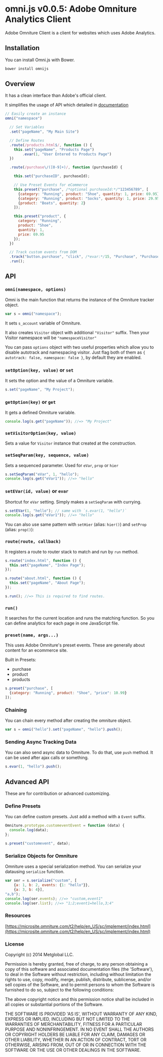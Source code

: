 # omni.js v0.0.5: Adobe Omniture Analytics Client

Adobe Omniture Client is a client for websites which uses Adobe Analytics.

## Installation

You can install Omni.js with Bower.

```bash
bower install omnijs
```

## Overview

It has a clean interface than Adobe's official client.

It simplifies the usage of API which detailed in [documentation](https://microsite.omniture.com/t2/help/en_US/sc/implement/index.html)

```javascript
// Easily create an instance
omni("namespace")

  // Set Variables
  .set("pageName", "My Main Site")

  // Define Routes
  .route(/products.html$/, function () {
    this.set("pageName", "Products Page")
        .evar(1, "User Entered to Products Page")
  })

  .route(/purchase\/([0-9]+)/, function (purchaseId) {

    this.set("purchaseID", purchaseId);

    // Use Preset Events for eCommerce
    this.preset("purchase", /*optional purchaseId:*/"123456789", [
      {category: "Running", product: "Shoe", quantity: 1, price: 69.95},
      {category: "Running", product: "Socks", quantity: 1, price: 29.95, events: {1: "34.99"}},
      {product: "Boats", quantity: 2}
    ]);

    this.preset("product", {
      category: "Running",
      product: "Shoe",
      quantity: 1,
      price: 69.95
    });
  })

  // Track custom events from DOM
  .track("button.purchase", "click", /*evar:*/15, "Purchase", "Purchase Button Clicked");
  .run();
```

## API

### `omni(namespace, options)`

Omni is the main function that returns the instance of the Omniture tracker object.

```javascript
var s = omni("namespace");
```
It sets `s_account` variable of Omniture.

It also creates `Visitor` object with additional `"Visitor"` suffix. Then your Visitor namespace will be `"namespaceVisitor"`

You can pass ``options`` object with two useful properties which allow you to disable autotrack and namespacing visitor. Just flag both of them as ``{ autotrack: false, namespace: false }``, by default they are enabled.

### `setOption(key, value)` or `set`

It sets the option and the value of a Omniture variable.

```javascript
s.set("pageName", "My Project");
```

### `getOption(key)` or `get`

It gets a defined Omniture variable.

```javascript
console.log(s.get("pageName")); //=> "My Project"
```

### `setVisitorOption(key, value)`

Sets a value for `Visitor` instance that created at the construction.

### `setSeqParam(key, sequence, value)`

Sets a sequenced parameter. Used for `eVar`, `prop` or `hier`

```javascript
s.setSeqParam("eVar", 1, "hello");
console.log(s.get("eVar1")); //=> "hello"
```

### `setEVar(id, value)` or `evar`

Shortcut for `eVar` setting. Simply makes a `setSeqParam` with currying.

```javascript
s.setEVar(1, "hello"); // same with `s.evar(1, "hello")`
console.log(s.get("eVar1")); //=> "hello"
```

You can also use same pattern with `setHier` (alias: `hier()`) and `setProp` (alias: `prop()`):

### `route(route, callback)`

It registers a route to router stack to match and run by `run` method.

```javascript
s.route("index.html", function () {
  this.set("pageName", "Index Page");
});

s.route("about.html", function () {
  this.set("pageName", "About Page");
});

s.run(); //=> This is required to find routes.
```

### `run()`

It searches for the current location and runs the matching function. So you can define analytics for each page in one JavaScript file.

### `preset(name, args...)`

This uses Adobe Omniture's preset events. These are generally about content for an ecommerce site.

Built in Presets:
  - purchase
  - product
  - products

```javascript
s.preset("purchase", [
  {category: "Running", product: "Shoe", "price": 10.99}
]);
```

### Chaining

You can chain every method after creating the omniture object.

```javascript
var s = omni("hello").set("pageName", "hello").push();
```

### Sending Async Tracking Data

You can also send async data to Omniture. To do that, use `push` method.
It can be used after ajax calls or something.

```javascript
s.evar(1, "hello").push();
```

## Advanced API

These are for contribution or advanced customizing.

### Define Presets

You can define custom presets. Just add a method with a `Event` suffix.

```javascript
Omniture.prototype.customeventEvent = function (data) {
  console.log(data);
};

s.preset("customevent", data);
```

### Serialize Objects for Omniture

Omniture uses a special serialization method. You can serialize your datausing `serialize` function.

```javascript
var ser = s.serialize("custom", [
    {a: 1, b: 2, events: {1: "hello"}},
    {a: 3, b: 4}],
"a,b");
console.log(ser.events); //=> "custom,event1"
console.log(ser.list); //=> "1;2;event1=hello,3;4"
```

### Resources
[https://microsite.omniture.com/t2/help/en_US/sc/implement/index.html](https://microsite.omniture.com/t2/help/en_US/sc/implement/index.html)

### License

Copyright (c) 2014 Metglobal LLC.

Permission is hereby granted, free of charge, to any person obtaining a copy of this software and associated documentation files (the 'Software'), to deal in the Software without restriction, including without limitation the rights to use, copy, modify, merge, publish, distribute, sublicense, and/or sell copies of the Software, and to permit persons to whom the Software is furnished to do so, subject to the following conditions:

The above copyright notice and this permission notice shall be included in all copies or substantial portions of the Software.

THE SOFTWARE IS PROVIDED 'AS IS', WITHOUT WARRANTY OF ANY KIND, EXPRESS OR IMPLIED, INCLUDING BUT NOT LIMITED TO THE WARRANTIES OF MERCHANTABILITY, FITNESS FOR A PARTICULAR PURPOSE AND NONINFRINGEMENT. IN NO EVENT SHALL THE AUTHORS OR COPYRIGHT HOLDERS BE LIABLE FOR ANY CLAIM, DAMAGES OR OTHER LIABILITY, WHETHER IN AN ACTION OF CONTRACT, TORT OR OTHERWISE, ARISING FROM, OUT OF OR IN CONNECTION WITH THE SOFTWARE OR THE USE OR OTHER DEALINGS IN THE SOFTWARE.

